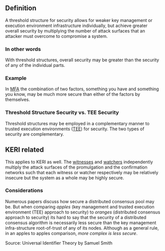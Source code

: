 ## Definition
A threshold structure for security allows for weaker key management or execution environment infrastructure individually, but achieve greater overall security by multiplying the number of attack surfaces that an attacker must overcome to compromise a system.

  
### In other words
With threshold structures, overall security may be greater than the security of any of the individual parts. 

### Example
In [MFA](multi-factor-authentication) the combination of two factors, something you have and something you know, may be much more secure than either of the factors by themselves.

### Threshold Structure Security vs. TEE Security
Threshold structures may be employed in a complementary manner to trusted execution environments ([TEE](trusted-execution-environment)) for security. The two types of security are complementary.

## KERI related
This applies to KERI as well. The [witnesses](witness) and [watchers](watcher) independently multiply the attack surfaces of the promulgation and the confirmation networks such that each witness or watcher respectively may be relatively insecure but the system as a whole may be highly secure.

### Considerations
Numerous papers discuss how secure a distributed consensus pool may be. But when comparing *apples* (key management and trusted execution environment (TEE) approach to security) to *oranges* (distributed consensus approach to security) its hard to say that the security of a distributed consensus algorithm is necessarily less secure than the key management infra-structure root-of-trust of any of its nodes. Although as a general rule, in an apples to apples comparison, *more complex is less secure*.

Source: Universal Identifier Theory by Samuel Smith
